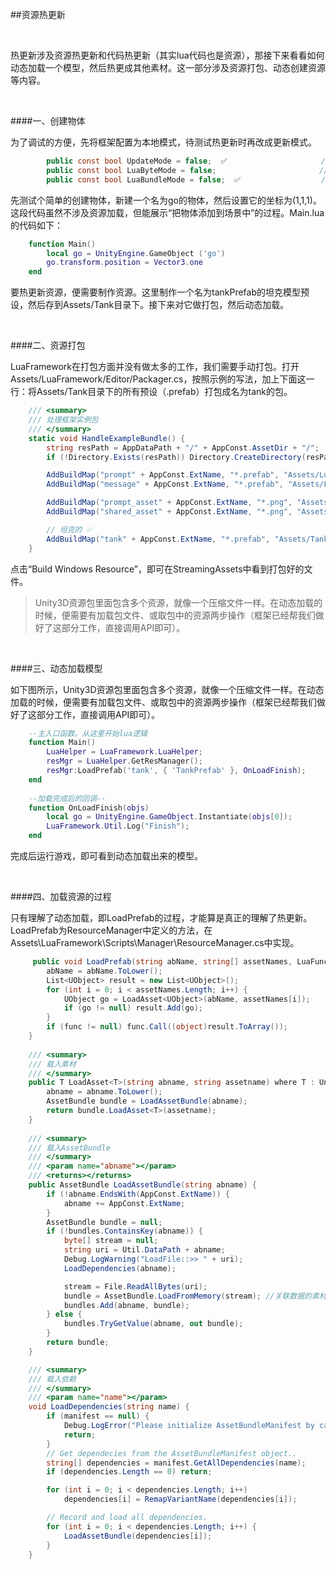 ##资源热更新

&emsp;

热更新涉及资源热更新和代码热更新（其实lua代码也是资源），那接下来看看如何动态加载一个模型，然后热更成其他素材。这一部分涉及资源打包、动态创建资源等内容。

&emsp;


####一、创建物体

为了调试的方便，先将框架配置为本地模式，待测试热更新时再改成更新模式。

```csharp
        public const bool UpdateMode = false;  ✅                     //更新模式-默认关闭 
        public const bool LuaByteMode = false;                       //Lua字节码模式-默认关闭 
        public const bool LuaBundleMode = false;  ✅                  //Lua代码AssetBundle模式
```

先测试个简单的创建物体，新建一个名为go的物体，然后设置它的坐标为(1,1,1)。这段代码虽然不涉及资源加载，但能展示“把物体添加到场景中”的过程。Main.lua的代码如下：

```lua
    function Main()                                    
        local go = UnityEngine.GameObject ('go')
        go.transform.position = Vector3.one             
    end
```

要热更新资源，便需要制作资源。这里制作一个名为tankPrefab的坦克模型预设，然后存到Assets/Tank目录下。接下来对它做打包，然后动态加载。

&emsp;


####二、资源打包

LuaFramework在打包方面并没有做太多的工作，我们需要手动打包。打开Assets/LuaFramework/Editor/Packager.cs，按照示例的写法，加上下面这一行：将Assets/Tank目录下的所有预设（.prefab）打包成名为tank的包。

```csharp
    /// <summary>
    /// 处理框架实例包
    /// </summary>
    static void HandleExampleBundle() {
        string resPath = AppDataPath + "/" + AppConst.AssetDir + "/";
        if (!Directory.Exists(resPath)) Directory.CreateDirectory(resPath);

        AddBuildMap("prompt" + AppConst.ExtName, "*.prefab", "Assets/LuaFramework/Examples/Builds/Prompt");
        AddBuildMap("message" + AppConst.ExtName, "*.prefab", "Assets/LuaFramework/Examples/Builds/Message");

        AddBuildMap("prompt_asset" + AppConst.ExtName, "*.png", "Assets/LuaFramework/Examples/Textures/Prompt");
        AddBuildMap("shared_asset" + AppConst.ExtName, "*.png", "Assets/LuaFramework/Examples/Textures/Shared");

        // 坦克的 ✅
        AddBuildMap("tank" + AppConst.ExtName, "*.prefab", "Assets/Tank");
    }
```

点击“Build Windows Resource”，即可在StreamingAssets中看到打包好的文件。


>Unity3D资源包里面包含多个资源，就像一个压缩文件一样。在动态加载的时候，便需要有加载包文件、或取包中的资源两步操作（框架已经帮我们做好了这部分工作，直接调用API即可）。

&emsp;


####三、动态加载模型

如下图所示，Unity3D资源包里面包含多个资源，就像一个压缩文件一样。在动态加载的时候，便需要有加载包文件、或取包中的资源两步操作（框架已经帮我们做好了这部分工作，直接调用API即可）。


```lua
    --主入口函数。从这里开始lua逻辑
    function Main()                                 
        LuaHelper = LuaFramework.LuaHelper;
        resMgr = LuaHelper.GetResManager();
        resMgr:LoadPrefab('tank', { 'TankPrefab' }, OnLoadFinish);
    end
    
    --加载完成后的回调--
    function OnLoadFinish(objs)
        local go = UnityEngine.GameObject.Instantiate(objs[0]);
        LuaFramework.Util.Log("Finish");        
    end
```

完成后运行游戏，即可看到动态加载出来的模型。

&emsp;

####四、加载资源的过程

只有理解了动态加载，即LoadPrefab的过程，才能算是真正的理解了热更新。LoadPrefab为ResourceManager中定义的方法，在Assets\LuaFramework\Scripts\Manager\ResourceManager.cs中实现。

```csharp
     public void LoadPrefab(string abName, string[] assetNames, LuaFunction func) {
        abName = abName.ToLower();
        List<UObject> result = new List<UObject>();
        for (int i = 0; i < assetNames.Length; i++) {
            UObject go = LoadAsset<UObject>(abName, assetNames[i]);
            if (go != null) result.Add(go);
        }
        if (func != null) func.Call((object)result.ToArray());
    }
    
    /// <summary>
    /// 载入素材
    /// </summary>
    public T LoadAsset<T>(string abname, string assetname) where T : UnityEngine.Object {
        abname = abname.ToLower();
        AssetBundle bundle = LoadAssetBundle(abname);
        return bundle.LoadAsset<T>(assetname);
    }
    
    /// <summary>
    /// 载入AssetBundle
    /// </summary>
    /// <param name="abname"></param>
    /// <returns></returns>
    public AssetBundle LoadAssetBundle(string abname) {
        if (!abname.EndsWith(AppConst.ExtName)) {
            abname += AppConst.ExtName;
        }
        AssetBundle bundle = null;
        if (!bundles.ContainsKey(abname)) {
            byte[] stream = null;
            string uri = Util.DataPath + abname;
            Debug.LogWarning("LoadFile::>> " + uri);
            LoadDependencies(abname);

            stream = File.ReadAllBytes(uri);
            bundle = AssetBundle.LoadFromMemory(stream); //关联数据的素材绑定
            bundles.Add(abname, bundle);
        } else {
            bundles.TryGetValue(abname, out bundle);
        }
        return bundle;
    }

    /// <summary>
    /// 载入依赖
    /// </summary>
    /// <param name="name"></param>
    void LoadDependencies(string name) {
        if (manifest == null) {
            Debug.LogError("Please initialize AssetBundleManifest by calling AssetBundleManager.Initialize()");
            return;
        }
        // Get dependecies from the AssetBundleManifest object..
        string[] dependencies = manifest.GetAllDependencies(name);
        if (dependencies.Length == 0) return;

        for (int i = 0; i < dependencies.Length; i++)
            dependencies[i] = RemapVariantName(dependencies[i]);

        // Record and load all dependencies.
        for (int i = 0; i < dependencies.Length; i++) {
            LoadAssetBundle(dependencies[i]);
        }
    }
```



